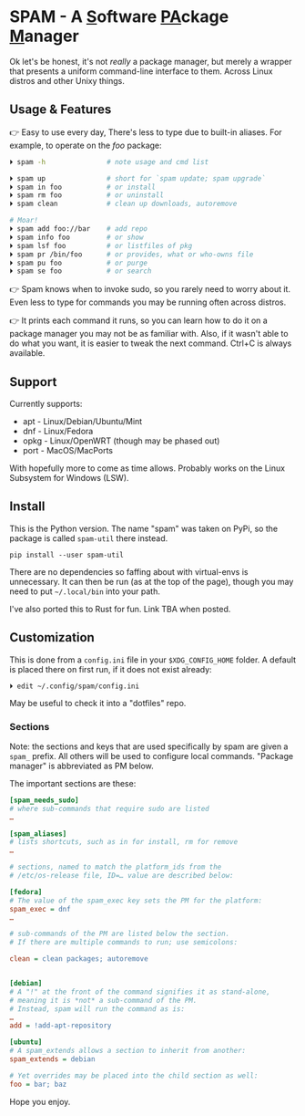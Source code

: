 
# SPAM - A <u>S</u>oftware <u>PA</u>ckage <u>M</u>anager #

Ok let's be honest,
it's not *really* a package manager,
but merely a wrapper that presents a uniform command-line interface to them.
Across Linux distros and other Unixy things.


## Usage & Features ##

👉  Easy to use every day,
There's less to type due to built-in aliases.
For example, to operate on the *foo* package:

```sh
⏵ spam -h               # note usage and cmd list

⏵ spam up               # short for `spam update; spam upgrade`
⏵ spam in foo           # or install
⏵ spam rm foo           # or uninstall
⏵ spam clean            # clean up downloads, autoremove

# Moar!
⏵ spam add foo://bar    # add repo
⏵ spam info foo         # or show
⏵ spam lsf foo          # or listfiles of pkg
⏵ spam pr /bin/foo      # or provides, what or who-owns file
⏵ spam pu foo           # or purge
⏵ spam se foo           # or search
```

👉  Spam knows when to invoke sudo,
so you rarely need to worry about it.
Even less to type for commands you may be running often across distros.

👉  It prints each command it runs,
so you can learn how to do it on a package manager you may not be as familiar
with.
Also, if it wasn't able to do what you want,
it is easier to tweak the next command.
Ctrl+C is always available.


## Support ##

Currently supports:

- apt - Linux/Debian/Ubuntu/Mint
- dnf - Linux/Fedora
- opkg - Linux/OpenWRT  (though may be phased out)
- port - MacOS/MacPorts

With hopefully more to come as time allows.
Probably works on the Linux Subsystem for Windows (LSW).


## Install

This is the Python version.
The name "spam" was taken on PyPi,
so the package is called `spam-util` there instead.

    pip install --user spam-util

There are no dependencies so faffing about with virtual-envs is unnecessary.
It can then be run (as at the top of the page),
though you may need to put `~/.local/bin` into your path.

I've also ported this to Rust for fun.
Link TBA when posted.


## Customization

This is done from a `config.ini` file in your `$XDG_CONFIG_HOME` folder.
A default is placed there on first run,
if it does not exist already:

    ⏵ edit ~/.config/spam/config.ini

May be useful to check it into a "dotfiles" repo.

### Sections

Note: the sections and keys that are used specifically by spam are given a `spam_`
prefix.
All others will be used to configure local commands.
"Package manager" is abbreviated as PM below.

The important sections are these:

```ini
[spam_needs_sudo]
# where sub-commands that require sudo are listed
…

[spam_aliases]
# lists shortcuts, such as in for install, rm for remove
…

# sections, named to match the platform_ids from the
# /etc/os-release file, ID=… value are described below:

[fedora]
# The value of the spam_exec key sets the PM for the platform:
spam_exec = dnf
…

# sub-commands of the PM are listed below the section.
# If there are multiple commands to run; use semicolons:

clean = clean packages; autoremove


[debian]
# A "!" at the front of the command signifies it as stand-alone,
# meaning it is *not* a sub-command of the PM.
# Instead, spam will run the command as is:
…
add = !add-apt-repository

[ubuntu]
# A spam_extends allows a section to inherit from another:
spam_extends = debian

# Yet overrides may be placed into the child section as well:
foo = bar; baz

```

Hope you enjoy.

<!---
* [Learn Markdown](https://bitbucket.org/tutorials/markdowndemo)
-->
